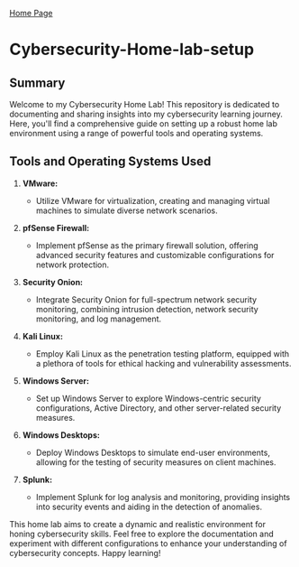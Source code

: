 [Home Page](https://jayb133.github.io/JayB133/)

# Cybersecurity-Home-lab-setup

## Summary

Welcome to my Cybersecurity Home Lab! This repository is dedicated to documenting and sharing insights into my cybersecurity learning journey. Here, you'll find a comprehensive guide on setting up a robust home lab environment using a range of powerful tools and operating systems. 

## Tools and Operating Systems Used

1. **VMware:**
   - Utilize VMware for virtualization, creating and managing virtual machines to simulate diverse network scenarios.

2. **pfSense Firewall:**
   - Implement pfSense as the primary firewall solution, offering advanced security features and customizable configurations for network protection.

3. **Security Onion:**
   - Integrate Security Onion for full-spectrum network security monitoring, combining intrusion detection, network security monitoring, and log management.

4. **Kali Linux:**
   - Employ Kali Linux as the penetration testing platform, equipped with a plethora of tools for ethical hacking and vulnerability assessments.

5. **Windows Server:**
   - Set up Windows Server to explore Windows-centric security configurations, Active Directory, and other server-related security measures.

6. **Windows Desktops:**
   - Deploy Windows Desktops to simulate end-user environments, allowing for the testing of security measures on client machines.

7. **Splunk:**
   - Implement Splunk for log analysis and monitoring, providing insights into security events and aiding in the detection of anomalies.

This home lab aims to create a dynamic and realistic environment for honing cybersecurity skills. Feel free to explore the documentation and experiment with different configurations to enhance your understanding of cybersecurity concepts. Happy learning!
